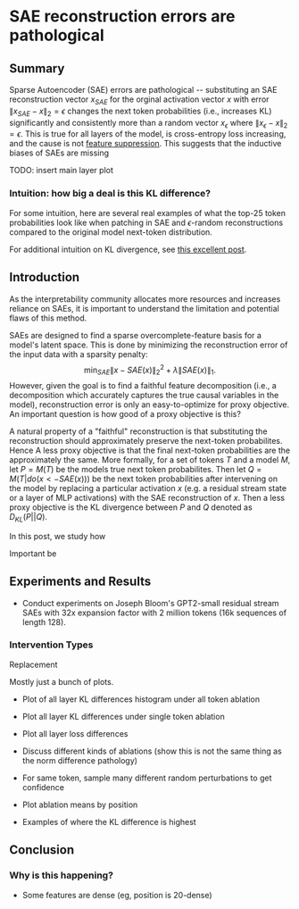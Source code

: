 # SAE reconstruction errors are pathological

## Summary
Sparse Autoencoder (SAE) errors are pathological -- substituting an SAE reconstruction vector $x_{SAE}$ for the orginal activation vector $x$ with error $\|x_{SAE} - x\|_2 = \epsilon$ changes the next token probabilities (i.e., increases KL) significantly and consistently more than a random vector $x_{\epsilon}$ where $\|x_{\epsilon} - x\|_2 = \epsilon$. This is true for all layers of the model, is cross-entropy loss increasing, and the cause is not [feature suppression](https://www.lesswrong.com/posts/3JuSjTZyMzaSeTxKk/addressing-feature-suppression-in-saes). This suggests that the inductive biases of SAEs are missing 

TODO: insert main layer plot

### Intuition: how big a deal is this KL difference?
For some intuition, here are several real examples of what the top-25 token probabilities look like when patching in SAE and $\epsilon$-random reconstructions compared to the original model next-token distribution. 


For additional intuition on KL divergence, see [this excellent post](https://www.lesswrong.com/posts/no5jDTut5Byjqb4j5/six-and-a-half-intuitions-for-kl-divergence).


## Introduction
As the interpretability community allocates more resources and increases reliance on SAEs, it is important to understand the limitation and potential flaws of this method.

SAEs are designed to find a sparse overcomplete-feature basis for a model's latent space. This is done by minimizing the reconstruction error of the input data with a sparsity penalty: 
$$\min_{SAE} \|x - SAE(x) \|_2^2 + \lambda \|SAE(x)\|_1.$$ 
However, given the goal is to find a faithful feature decomposition (i.e., a decomposition which accurately captures the true causal variables in the model), reconstruction error is only an easy-to-optimize for proxy objective. An important question is how good of a proxy objective is this?

A natural property of a "faithful" reconstruction is that substituting the reconstruction should approximately preserve the next-token probabilites. Hence  A less proxy objective is that the final next-token probabilities are the approximately the same. More formally, for a set of tokens $T$ and a model $M$, let $P = M(T)$ be the models true next token probabilites. Then let $Q = M(T | do(x <- SAE(x)))$ be the next token probabilities after intervening on the model by replacing a particular activation $x$ (e.g. a residual stream state or a layer of MLP activations) with the SAE reconstruction of $x$. Then a less proxy objective is the KL divergence between $P$ and $Q$ denoted as $D_{KL}(P || Q)$.

In this post, we study how

Important be


## Experiments and Results
- Conduct experiments on Joseph Bloom's GPT2-small residual stream SAEs with 32x expansion factor with 2 million tokens (16k sequences of length 128).

### Intervention Types
Replacement


Mostly just a bunch of plots.

- Plot of all layer KL differences histogram under all token ablation
- Plot all layer KL differences under single token ablation
- Plot all layer loss differences
- Discuss different kinds of ablations (show this is not the same thing as the norm difference pathology)
- For same token, sample many different random perturbations to get confidence
- Plot ablation means by position

- Examples of where the KL difference is highest

## Conclusion
### Why is this happening?
- Some features are dense (eg, position is 20-dense)